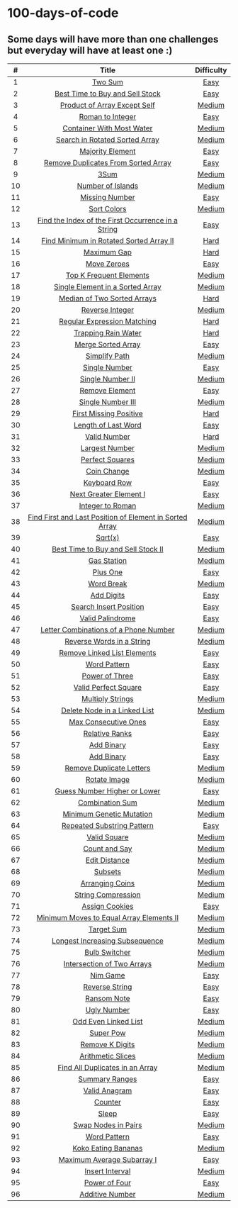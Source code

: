 # 100-days-of-code

## Some days will have more than one challenges but everyday will have at least one :)

|  #  |                                                                                              Title                                                                                              |                                                  Difficulty                                                  |
| :-: | :---------------------------------------------------------------------------------------------------------------------------------------------------------------------------------------------: | :----------------------------------------------------------------------------------------------------------: |
|  1  |                                                         [Two Sum](https://github.com/isabellukk/100-days-of-code/blob/main/two_sum.js)                                                          |                                [Easy](https://leetcode.com/problems/two-sum/)                                |
|  2  |                                 [Best Time to Buy and Sell Stock](https://github.com/isabellukk/100-days-of-code/blob/main/best_time_to_buy_and_sell_stock.js)                                  |                    [Easy](https://leetcode.com/problems/best-time-to-buy-and-sell-stock/)                    |
|  3  |                                    [Product of Array Except Self](https://github.com/isabellukk/100-days-of-code/blob/main/product_of_array_except_self.js)                                     |                    [Medium](https://leetcode.com/problems/product-of-array-except-self/)                     |
|  4  |                                                [Roman to Integer](https://github.com/isabellukk/100-days-of-code/blob/main/roman_to_integer.js)                                                 |                           [Easy](https://leetcode.com/problems/roman-to-integer/)                            |
|  5  |                                       [Container With Most Water](https://github.com/isabellukk/100-days-of-code/blob/main/container_with_most_water.js)                                        |                      [Medium](https://leetcode.com/problems/container-with-most-water/)                      |
|  6  |                                  [Search in Rotated Sorted Array](https://github.com/isabellukk/100-days-of-code/blob/main/search_in_rotated_sorted_array.js)                                   |                   [Medium](https://leetcode.com/problems/search-in-rotated-sorted-array/)                    |
|  7  |                                                [Majority Element](https://github.com/isabellukk/100-days-of-code/blob/main/majority_element.js)                                                 |                           [Easy](https://leetcode.com/problems/majority-element/)                            |
|  8  |                             [Remove Duplicates From Sorted Array](https://github.com/isabellukk/100-days-of-code/blob/main/remove_duplicates_from_sorted_array.js)                              |                  [Easy](https://leetcode.com/problems/remove-duplicates-from-sorted-array/)                  |
|  9  |                                                            [3Sum](https://github.com/isabellukk/100-days-of-code/blob/main/3sum.js)                                                             |                          [Medium](https://leetcode.com/problems/3sum/description/)                           |
| 10  |                                               [Number of Islands](https://github.com/isabellukk/100-days-of-code/blob/main/number_of_islands.js)                                                |                    [Medium](https://leetcode.com/problems/number-of-islands/description/)                    |
| 11  |                                                  [Missing Number](https://github.com/isabellukk/100-days-of-code/blob/main/missing_number.js)                                                   |                      [Easy](https://leetcode.com/problems/missing-number/description/)                       |
| 12  |                                                     [Sort Colors](https://github.com/isabellukk/100-days-of-code/blob/main/sort_colors.js)                                                      |                       [Medium](https://leetcode.com/problems/sort-colors/description/)                       |
| 13  |              [Find the Index of the First Occurrence in a String](https://github.com/isabellukk/100-days-of-code/blob/main/find_the_index_of_the_first_occurrence_in_a_string.js)               |          [Easy](https://leetcode.com/problems/find-the-index-of-the-first-occurrence-in-a-string/)           |
| 14  |                         [Find Minimum in Rotated Sorted Array II](https://github.com/isabellukk/100-days-of-code/blob/main/find_minimum_in_rotated_sorted_array_II.js)                          |          [Hard](https://leetcode.com/problems/find-minimum-in-rotated-sorted-array-ii/description/)          |
| 15  |                                                     [Maximum Gap](https://github.com/isabellukk/100-days-of-code/blob/main/maximum_gap.js)                                                      |                        [Hard](https://leetcode.com/problems/maximum-gap/description/)                        |
| 16  |                                                     [Move Zeroes](https://github.com/isabellukk/100-days-of-code/blob/main/move_zeroes.js)                                                      |                        [Easy](https://leetcode.com/problems/move-zeroes/description/)                        |
| 17  |                                         [Top K Frequent Elements](https://github.com/isabellukk/100-days-of-code/blob/main/top_k_frequent_elements.js)                                          |                       [Medium](https://leetcode.com/problems/top-k-frequent-elements/)                       |
| 18  |                                [Single Element in a Sorted Array](https://github.com/isabellukk/100-days-of-code/blob/main/single_element_in_a_sorted_array.js)                                 |                  [Medium](https://leetcode.com/problems/single-element-in-a-sorted-array/)                   |
| 19  |                                     [Median of Two Sorted Arrays](https://github.com/isabellukk/100-days-of-code/blob/main/median_of_two_sorted_arrays.js)                                      |                      [Hard](https://leetcode.com/problems/median-of-two-sorted-arrays/)                      |
| 20  |                                                 [Reverse Integer](https://github.com/isabellukk/100-days-of-code/blob/main/reverse_integer.js)                                                  |                           [Medium](https://leetcode.com/problems/reverse-integer/)                           |
| 21  |                                     [Regular Expression Matching](https://github.com/isabellukk/100-days-of-code/blob/main/regular_expression_matching.js)                                      |                [Hard](https://leetcode.com/problems/regular-expression-matching/description/)                |
| 22  |                                             [Trapping Rain Water](https://github.com/isabellukk/100-days-of-code/blob/main/trapping_rain_water.js)                                              |                    [Hard](https://leetcode.com/problems/trapping-rain-water/description/)                    |
| 23  |                                              [Merge Sorted Array](https://github.com/isabellukk/100-days-of-code/blob/main/merge_sorted_array.js)                                               |                    [Easy](https://leetcode.com/problems/merge-sorted-array/description/)                     |
| 24  |                                                   [Simplify Path](https://github.com/isabellukk/100-days-of-code/blob/main/simplify_path.js)                                                    |                            [Medium](https://leetcode.com/problems/simplify-path/)                            |
| 25  |                                                   [Single Number](https://github.com/isabellukk/100-days-of-code/blob/main/single_number.js)                                                    |                       [Easy](https://leetcode.com/problems/single-number/description/)                       |
| 26  |                                                [Single Number II](https://github.com/isabellukk/100-days-of-code/blob/main/single_number_ii.js)                                                 |                          [Medium](https://leetcode.com/problems/single-number-ii/)                           |
| 27  |                                                  [Remove Element](https://github.com/isabellukk/100-days-of-code/blob/main/remove_element.js)                                                   |                             [Easy](https://leetcode.com/problems/remove-element)                             |
| 28  |                                               [Single Number III](https://github.com/isabellukk/100-days-of-code/blob/main/single_number_iii.js)                                                |                          [Medium](https://leetcode.com/problems/single-number-iii/)                          |
| 29  |                                          [First Missing Positive](https://github.com/isabellukk/100-days-of-code/blob/main/first_missing_positive.js)                                           |                  [Hard](https://leetcode.com/problems/first-missing-positive/description/)                   |
| 30  |                                             [Length of Last Word](https://github.com/isabellukk/100-days-of-code/blob/main/length_of_last_word.js)                                              |                    [Easy](https://leetcode.com/problems/length-of-last-word/description/)                    |
| 31  |                                                    [Valid Number](https://github.com/isabellukk/100-days-of-code/blob/main/valid_number.js)                                                     |                       [Hard](https://leetcode.com/problems/valid-number/description/)                        |
| 32  |                                          [Largest Number](https://github.com/isabellukk/100-days-of-code/blob/main/100_days_of_code/largest_number.js)                                          |                           [Medium](https://leetcode.com/problems/largest-number/)                            |
| 33  |                                         [Perfect Squares](https://github.com/isabellukk/100-days-of-code/blob/main/100_days_of_code/perfect_squares.js)                                         |                     [Medium](https://leetcode.com/problems/perfect-squares/description/)                     |
| 34  |                                             [Coin Change](https://github.com/isabellukk/100-days-of-code/blob/main/100_days_of_code/coin_change.js)                                             |                       [Medium](https://leetcode.com/problems/coin-change/description/)                       |
| 35  |                                            [Keyboard Row](https://github.com/isabellukk/100-days-of-code/blob/main/100_days_of_code/keyboard_row.js)                                            |                       [Easy](https://leetcode.com/problems/keyboard-row/description/)                        |
| 36  |                                  [Next Greater Element I](https://github.com/isabellukk/100-days-of-code/blob/main/100_days_of_code/next_greater_element_i.js)                                  |                  [Easy](https://leetcode.com/problems/next-greater-element-i/description/)                   |
| 37  |                                        [Integer to Roman](https://github.com/isabellukk/100-days-of-code/blob/main/100_days_of_code/integer_to_roman.js)                                        |                    [Medium](https://leetcode.com/problems/integer-to-roman/description/)                     |
| 38  | [Find First and Last Position of Element in Sorted Array](https://github.com/isabellukk/100-days-of-code/blob/main/100_days_of_code/find_first_and_last_position_of_element_in_sorted_array.js) | [Medium](https://leetcode.com/problems/find-first-and-last-position-of-element-in-sorted-array/description/) |
| 39  |                                                 [Sqrt(x)](https://github.com/isabellukk/100-days-of-code/blob/main/100_days_of_code/sqrt_x.js)                                                  |                           [Easy](https://leetcode.com/problems/sqrtx/description/)                           |
| 40  |                      [Best Time to Buy and Sell Stock II](https://github.com/isabellukk/100-days-of-code/blob/main/100_days_of_code/best_time_to_buy_and_sell_stock_ii.js)                      |           [Medium](https://leetcode.com/problems/best-time-to-buy-and-sell-stock-ii/description/)            |
| 41  |                                             [Gas Station](https://github.com/isabellukk/100-days-of-code/blob/main/100_days_of_code/gas_station.js)                                             |                       [Medium](https://leetcode.com/problems/gas-station/description/)                       |
| 42  |                                                [Plus One](https://github.com/isabellukk/100-days-of-code/blob/main/100_days_of_code/plus_one.js)                                                |                               [Easy](https://leetcode.com/problems/plus-one/)                                |
| 43  |                                              [Word Break](https://github.com/isabellukk/100-days-of-code/blob/main/100_days_of_code/word_break.js)                                              |                       [Medium](https://leetcode.com/problems/word-break/description/)                        |
| 44  |                                              [Add Digits](https://github.com/isabellukk/100-days-of-code/blob/main/100_days_of_code/add_digits.js)                                              |                        [Easy](https://leetcode.com/problems/add-digits/description/)                         |
| 45  |                                  [Search Insert Position](https://github.com/isabellukk/100-days-of-code/blob/main/100_days_of_code/search_insert_position.js)                                  |                  [Easy](https://leetcode.com/problems/search-insert-position/description/)                   |
| 46  |                                        [Valid Palindrome](https://github.com/isabellukk/100-days-of-code/blob/main/100_days_of_code/valid_palindrome.js)                                        |                     [Easy](https://leetcode.com/problems/valid-palindrome/description/)                      |
| 47  |                   [Letter Combinations of a Phone Number](https://github.com/isabellukk/100-days-of-code/blob/main/100_days_of_code/letter_combinations_of_a_phone_number.js)                   |          [Medium](https://leetcode.com/problems/letter-combinations-of-a-phone-number/description/)          |
| 48  |                               [Reverse Words in a String](https://github.com/isabellukk/100-days-of-code/blob/main/100_days_of_code/reverse_words_in_a_string.js)                               |                [Medium](https://leetcode.com/problems/reverse-words-in-a-string/description/)                |
| 49  |                             [Remove Linked List Elements](https://github.com/isabellukk/100-days-of-code/blob/main/100_days_of_code/remove_linked_list_elements.js)                             |                [Easy](https://leetcode.com/problems/remove-linked-list-elements/description/)                |
| 50  |                                            [Word Pattern](https://github.com/isabellukk/100-days-of-code/blob/main/100_days_of_code/word_pattern.js)                                            |                       [Easy](https://leetcode.com/problems/word-pattern/description/)                        |
| 51  |                                          [Power of Three](https://github.com/isabellukk/100-days-of-code/blob/main/100_days_of_code/power_of_three.js)                                          |                      [Easy](https://leetcode.com/problems/power-of-three/description/)                       |
| 52  |                                    [Valid Perfect Square](https://github.com/isabellukk/100-days-of-code/blob/main/100_days_of_code/valid_perfect_square.js)                                    |                   [Easy](https://leetcode.com/problems/valid-perfect-square/description/)                    |
| 53  |                                        [Multiply Strings](https://github.com/isabellukk/100-days-of-code/blob/main/100_days_of_code/multiply_strings.js)                                        |                    [Medium](https://leetcode.com/problems/multiply-strings/description/)                     |
| 54  |                            [Delete Node in a Linked List](https://github.com/isabellukk/100-days-of-code/blob/main/100_days_of_code/delete_node_in_a_linked_list.js)                            |              [Medium](https://leetcode.com/problems/delete-node-in-a-linked-list/description/)               |
| 55  |                                    [Max Consecutive Ones](https://github.com/isabellukk/100-days-of-code/blob/main/100_days_of_code/max_consecutive_ones.js)                                    |                   [Easy](https://leetcode.com/problems/max-consecutive-ones/description/)                    |
| 56  |                                          [Relative Ranks](https://github.com/isabellukk/100-days-of-code/blob/main/100_days_of_code/relative_ranks.js)                                          |                            [Easy](https://leetcode.com/problems/relative-ranks/)                             |
| 57  |                                              [Add Binary](https://github.com/isabellukk/100-days-of-code/blob/main/100_days_of_code/add_binary.js)                                              |                        [Easy](https://leetcode.com/problems/add-binary/description/)                         |
| 58  |                                             [Add Binary](https://github.com/isabellukk/100-days-of-code/blob/main/100_days_of_code/add_strings.js)                                              |                        [Easy](https://leetcode.com/problems/add-strings/description/)                        |
| 59  |                                [Remove Duplicate Letters](https://github.com/isabellukk/100-days-of-code/blob/main/100_days_of_code/remove_duplicate_letters.js)                                |                [Medium](https://leetcode.com/problems/remove-duplicate-letters/description/)                 |
| 60  |                                            [Rotate Image](https://github.com/isabellukk/100-days-of-code/blob/main/100_days_of_code/rotate_image.js)                                            |                      [Medium](https://leetcode.com/problems/rotate-image/description/)                       |
| 61  |                            [Guess Number Higher or Lower](https://github.com/isabellukk/100-days-of-code/blob/main/100_days_of_code/guess_number_higher_or_lower.js)                            |               [Easy](https://leetcode.com/problems/guess-number-higher-or-lower/description/)                |
| 62  |                                         [Combination Sum](https://github.com/isabellukk/100-days-of-code/blob/main/100_days_of_code/combination_sum.js)                                         |                     [Medium](https://leetcode.com/problems/combination-sum/description/)                     |
| 63  |                                [Minimum Genetic Mutation](https://github.com/isabellukk/100-days-of-code/blob/main/100_days_of_code/minimum_genetic_mutation.js)                                |                [Medium](https://leetcode.com/problems/minimum-genetic-mutation/description/)                 |
| 64  |                              [Repeated Substring Pattern](https://github.com/isabellukk/100-days-of-code/blob/main/100_days_of_code/repeated_substring_pattern.js)                              |                      [Easy](https://leetcode.com/problems/repeated-substring-pattern/)                       |
| 65  |                                            [Valid Square](https://github.com/isabellukk/100-days-of-code/blob/main/100_days_of_code/valid_square.js)                                            |                      [Medium](https://leetcode.com/problems/valid-square/description/)                       |
| 66  |                                           [Count and Say](https://github.com/isabellukk/100-days-of-code/blob/main/100_days_of_code/count_and_say.js)                                           |                      [Medium](https://leetcode.com/problems/count-and-say/description/)                      |
| 67  |                                           [Edit Distance](https://github.com/isabellukk/100-days-of-code/blob/main/100_days_of_code/edit_distance.js)                                           |                      [Medium](https://leetcode.com/problems/edit-distance/description/)                      |
| 68  |                                                 [Subsets](https://github.com/isabellukk/100-days-of-code/blob/main/100_days_of_code/subsets.js)                                                 |                         [Medium](https://leetcode.com/problems/subsets/description/)                         |
| 69  |                                         [Arranging Coins](https://github.com/isabellukk/100-days-of-code/blob/main/100_days_of_code/arranging_coins.js)                                         |                     [Medium](https://leetcode.com/problems/arranging-coins/description/)                     |
| 70  |                                      [String Compression](https://github.com/isabellukk/100-days-of-code/blob/main/100_days_of_code/string_compression.js)                                      |                   [Medium](https://leetcode.com/problems/string-compression/description/)                    |
| 71  |                                          [Assign Cookies](https://github.com/isabellukk/100-days-of-code/blob/main/100_days_of_code/assign_cookies.js)                                          |                    [Easy](https://leetcode.com/problems/string-compression/description/)                     |
| 72  |                [Minimum Moves to Equal Array Elements II](https://github.com/isabellukk/100-days-of-code/blob/main/100_days_of_code/minimum_moves_to_equal_array_elements_ii.js)                |        [Medium](https://leetcode.com/problems/minimum-moves-to-equal-array-elements-ii/description/)         |
| 73  |                                              [Target Sum](https://github.com/isabellukk/100-days-of-code/blob/main/100_days_of_code/target_sum.js)                                              |                       [Medium](https://leetcode.com/problems/target-sum/description/)                        |
| 74  |                          [Longest Increasing Subsequence](https://github.com/isabellukk/100-days-of-code/blob/main/100_days_of_code/longest_increasing_subsequence.js)                          |             [Medium](https://leetcode.com/problems/longest-increasing-subsequence/description/)              |
| 75  |                                           [Bulb Switcher](https://github.com/isabellukk/100-days-of-code/blob/main/100_days_of_code/bulb_switcher.js)                                           |                      [Medium](https://leetcode.com/problems/bulb-switcher/description/)                      |
| 76  |                              [Intersection of Two Arrays](https://github.com/isabellukk/100-days-of-code/blob/main/100_days_of_code/intersection_of_two_arrays.js)                              |                       [Medium](https://leetcode.com/problems/add-binary/description/)                        |
| 77  |                                                [Nim Game](https://github.com/isabellukk/100-days-of-code/blob/main/100_days_of_code/nim_game.js)                                                |                         [Easy](https://leetcode.com/problems/nim-game/description/)                          |
| 78  |                                          [Reverse String](https://github.com/isabellukk/100-days-of-code/blob/main/100_days_of_code/reverse_string.js)                                          |                      [Easy](https://leetcode.com/problems/reverse-string/description/)                       |
| 79  |                                             [Ransom Note](https://github.com/isabellukk/100-days-of-code/blob/main/100_days_of_code/ransom_note.js)                                             |                        [Easy](https://leetcode.com/problems/ransom-note/description/)                        |
| 80  |                                             [Ugly Number](https://github.com/isabellukk/100-days-of-code/blob/main/100_days_of_code/ugly_number.js)                                             |                        [Easy](https://leetcode.com/problems/ugly-number/description/)                        |
| 81  |                                    [Odd Even Linked List](https://github.com/isabellukk/100-days-of-code/blob/main/100_days_of_code/odd_even_linked_list.js)                                    |                  [Medium](https://leetcode.com/problems/odd-even-linked-list/description/)                   |
| 82  |                                               [Super Pow](https://github.com/isabellukk/100-days-of-code/blob/main/100_days_of_code/super_pow.js)                                               |                        [Medium](https://leetcode.com/problems/super-pow/description/)                        |
| 83  |                                         [Remove K Digits](https://github.com/isabellukk/100-days-of-code/blob/main/100_days_of_code/remove_k_digits.js)                                         |                     [Medium](https://leetcode.com/problems/remove-k-digits/description/)                     |
| 84  |                                       [Arithmetic Slices](https://github.com/isabellukk/100-days-of-code/blob/main/100_days_of_code/arithmetic_slices.js)                                       |                    [Medium](https://leetcode.com/problems/arithmetic-slices/description/)                    |
| 85  |                         [Find All Duplicates in an Array](https://github.com/isabellukk/100-days-of-code/blob/main/100_days_of_code/find_all_duplicates_in_an_array.js)                         |             [Medium](https://leetcode.com/problems/find-all-duplicates-in-an-array/description/)             |
| 86  |                                          [Summary Ranges](https://github.com/isabellukk/100-days-of-code/blob/main/100_days_of_code/summary_ranges.js)                                          |                      [Easy](https://leetcode.com/problems/summary-ranges/description/)                       |
| 87  |                                           [Valid Anagram](https://github.com/isabellukk/100-days-of-code/blob/main/100_days_of_code/valid_anagram.js)                                           |                       [Easy](https://leetcode.com/problems/valid-anagram/description/)                       |
| 88  |                                                 [Counter](https://github.com/isabellukk/100-days-of-code/blob/main/100_days_of_code/counter.js)                                                 |                          [Easy](https://leetcode.com/problems/counter/description/)                          |
| 89  |                                                   [Sleep](https://github.com/isabellukk/100-days-of-code/blob/main/100_days_of_code/sleep.js)                                                   |                           [Easy](https://leetcode.com/problems/sleep/description/)                           |
| 90  |                                     [Swap Nodes in Pairs](https://github.com/isabellukk/100-days-of-code/blob/main/100_days_of_code/swap_nodes_in_pairs.js)                                     |                   [Medium](https://leetcode.com/problems/swap-nodes-in-pairs/description/)                   |
| 91  |                                            [Word Pattern](https://github.com/isabellukk/100-days-of-code/blob/main/100_days_of_code/word_pattern.js)                                            |                       [Easy](https://leetcode.com/problems/word-pattern/description/)                        |
| 92  |                                     [Koko Eating Bananas](https://github.com/isabellukk/100-days-of-code/blob/main/100_days_of_code/koko_eating_bananas.js)                                     |                   [Medium](https://leetcode.com/problems/koko-eating-bananas/description/)                   |
| 93  |                              [Maximum Average Subarray I](https://github.com/isabellukk/100-days-of-code/blob/main/100_days_of_code/maximum_average_subarray_i.js)                              |                [Easy](https://leetcode.com/problems/maximum-average-subarray-i/description/)                 |
| 94  |                                         [Insert Interval](https://github.com/isabellukk/100-days-of-code/blob/main/100_days_of_code/insert_interval.js)                                         |                     [Medium](https://leetcode.com/problems/insert-interval/description/)                     |
| 95  |                                           [Power of Four](https://github.com/isabellukk/100-days-of-code/blob/main/100_days_of_code/power_of_four.js)                                           |                       [Easy](https://leetcode.com/problems/power-of-four/description/)                       |
| 96  |                                         [Additive Number](https://github.com/isabellukk/100-days-of-code/blob/main/100_days_of_code/additive_number.js)                                         |                     [Medium](https://leetcode.com/problems/additive-number/description/)                     |
